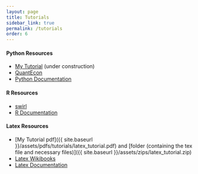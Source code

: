 ```yaml
---
layout: page
title: Tutorials
sidebar_link: true
permalink: /tutorials
order: 6
---
```


#### Python Resources
- [My Tutorial](tutorials/python) (under construction)
- [QuantEcon](https://lectures.quantecon.org/py/)
- [Python Documentation](https://docs.python.org/3/)


<!--
```python
#Python code
def mutiply(x,y):
  return(x*y)
#=>
```
-->

#### R Resources
- [swirl](http://swirlstats.com/)
- [R Documentation](https://www.r-project.org/other-docs.html)

####  Latex Resources
- [My Tutorial pdf]({{ site.baseurl }}/assets/pdfs/tutorials/latex_tutorial.pdf) and [folder (containing the tex file and necessary files)]({{ site.baseurl }}/assets/zips/latex_tutorial.zip)
- [Latex Wikibooks](https://en.wikibooks.org/wiki/LaTeX)
- [Latex Documentation](https://www.latex-project.org/help/documentation/)

<!--
```tex
%latex code
\begin{align}
  x &=5;
  y &=4;
\end{align}
```

```latex
$x=4$
```
\\( sin(x^2) \\)

and here

$$sin(x^2)$$

{% highlight python linenos%}
#Python code
def printer(x):
	print(x) 

def printer(x):
	print(x) 

def printer(x):
	print(x) 

def printer(x):
	print(x) 

def printer(x):
	print(x) 
{% endhighlight %}
-->